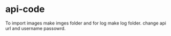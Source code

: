 # api-code

To import images make imges folder and for log make log folder. change api url and username passowrd.
